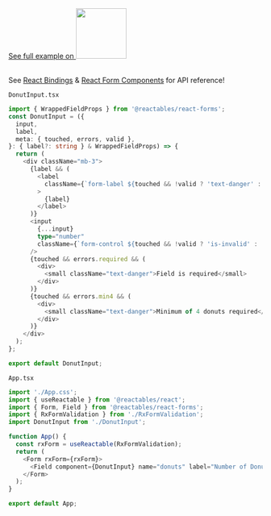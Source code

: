 <a href="https://stackblitz.com/edit/vitejs-vite-armay9?file=src%2FApp.tsx" target="_blank" rel="noreferrer">
 See full example on <img src="/stackblitz.png" width="100" />
<a>

<br>
<br>

See <a href="/react/react-bindings">React Bindings</a> & <a href="/react/react-form-components">React Form Components</a> for API reference!

`DonutInput.tsx`
```typescript
import { WrappedFieldProps } from '@reactables/react-forms';
const DonutInput = ({
  input,
  label,
  meta: { touched, errors, valid },
}: { label?: string } & WrappedFieldProps) => {
  return (
    <div className="mb-3">
      {label && (
        <label
          className={`form-label ${touched && !valid ? 'text-danger' : ''}`}
        >
          {label}
        </label>
      )}
      <input
        {...input}
        type="number"
        className={`form-control ${touched && !valid ? 'is-invalid' : ''}`}
      />
      {touched && errors.required && (
        <div>
          <small className="text-danger">Field is required</small>
        </div>
      )}
      {touched && errors.min4 && (
        <div>
          <small className="text-danger">Minimum of 4 donuts required</small>
        </div>
      )}
    </div>
  );
};

export default DonutInput;
```


`App.tsx`

```typescript
import './App.css';
import { useReactable } from '@reactables/react';
import { Form, Field } from '@reactables/react-forms';
import { RxFormValidation } from './RxFormValidation';
import DonutInput from './DonutInput';

function App() {
  const rxForm = useReactable(RxFormValidation);
  return (
    <Form rxForm={rxForm}>
      <Field component={DonutInput} name="donuts" label="Number of Donuts: " />
    </Form>
  );
}

export default App;
```